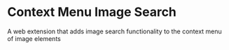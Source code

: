 # Context Menu Image Search

A web extension that adds image search functionality to the context menu of image elements